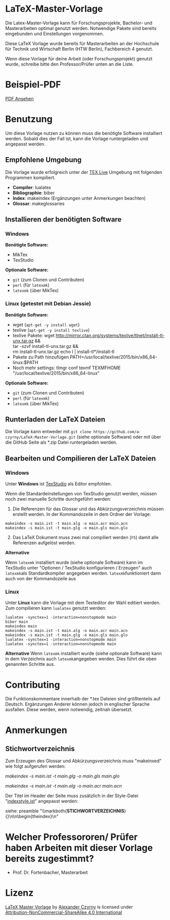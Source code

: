 # LaTeX-Master-Vorlage

Die Latex-Master-Vorlage kann für Forschungsprojekte, Bachelor- und Masterarbeiten optimal genutzt werden. Notwendige
Pakete sind bereits eingebunden und Einstellungen vorgenommen. 

Diese LaTeX Vorlage wurde bereits für Masterarbeiten an der Hochschule für Technik und Wirtschaft Berlin (HTW Berlin), Fachbereich 4 genutzt.

Wenn diese Vorlage für deine Arbeit (oder Forschungsprojekt) genutzt wurde, schreibe bitte den Professor/Prüfer unten an die Liste. 

# Beispiel-PDF

[PDF Ansehen](main.pdf)

# Benutzung

Um diese Vorlage nutzen zu können muss die benötigte Software installiert werden. Sobald dies der Fall ist, kann die Vorlage runtergeladen und angepasst werden.

## Empfohlene Umgebung
Die Vorlage wurde erfolgreich unter der [TEX Live](http://tug.org/texlive/) Umgebung mit folgenden Programmen kompiliert.

- **Compiler**: lualatex
- **Bibliographie**: biber
- **Index**: makeindex (Ergänzungen unter Anmerkungen beachten)
- **Glossar**: makeglossaries

## Installieren der benötigten Software
### Windows
**Benötigte Software:**

* MikTex
* TexStudio

**Optionale Software:**

* ```git``` (zum Clonen und Contributen)
* ```perl``` (für ```latexmk```)
* ```latexmk``` (über MikTex)

### Linux (getestet mit Debian Jessie)
**Benötigte Software:**

* wget (```apt-get -y install wget```)
* texlive (```apt-get -y install texlive```)
* texlive Pakete:
        wget http://mirror.ctan.org/systems/texlive/tlnet/install-tl-unx.tar.gz &&\
        tar -xzvf install-tl-unx.tar.gz &&\
        rm install-tl-unx.tar.gz
        echo I | install-tl*/install-tl
* Pakete zu Path hinzufügen
        PATH=/usr/local/texlive/2015/bin/x86_64-linux:$PATH    
* Noch mehr settings:
        tlmgr conf texmf TEXMFHOME "/usr/local/texlive/2015/bin/x86_64-linux"

**Optionale Software:**

* ```git``` (zum Clonen und Contributen)
* ```perl``` (für ```latexmk```)
* ```latexmk``` (über MikTex)

## Runterladen der LaTeX Dateien
Die Vorlage kann entweder mit ```git clone https://github.com/a-czyrny/LaTeX-Master-Vorlage.git``` (siehe optionale Software) oder mit über die GitHub Seite als *.zip Datei runtergeladen werden.


## Bearbeiten und Compilieren der LaTeX Dateien
### Windows
Unter **Windows** ist [TexStudio](http://www.texstudio.org/) als Editor empfohlen.

Wenn die Standardeinstellungen von TexStudio genutzt werden, müssen noch zwei manuelle Schritte durchgeführt werden:
1. Die Referenzen für das Glossar und das Abkürzungsverzeichnis müssen erstellt werden. In der Kommandozeile in dem Ordner der Vorlage:

```
makeindex -s main.ist -t main.alg -o main.acr main.acn
makeindex -s main.ist -t main.glg -o main.gls main.glo 
```

2. Das LaTeX Dokument muss zwei mal compiliert werden (```F5```) damit alle Referenzen aufgelöst werden.

**Alternative** 

Wenn ```latexmk``` installiert wurde (siehe optionale Software) kann im TexStudio unter "Optionen / TexStudio konfigurieren / Erzeugen" auch ```latexmk```als Standardkompiler angegeben werden.
```latexmk```funktioniert dann auch von der Kommandozeile aus
 
### Linux
Unter **Linux** kann die Vorlage mit dem Texteditor der Wahl editiert werden. Zum compilieren kann ```lualatex``` genutzt werden:

    lualatex -synctex=1 -interaction=nonstopmode main
    biber main
    makeindex main
    makeindex -s main.ist -t main.alg -o main.acr main.acn
    makeindex -s main.ist -t main.glg -o main.gls main.glo
    lualatex -synctex=1 -interaction=nonstopmode main
    lualatex -synctex=1 -interaction=nonstopmode main
    
**Alternative**
Wenn ```latexmk``` installiert wurde (siehe optionale Software) kann in dem Verzeichnis auch ```latexmk```angegeben werden. Dies führt die oben genannten Schritte aus.
    

# Contributing 
Die Funktionskommentare innerhalb der *.tex Dateien sind größtenteils auf Deutsch. 
Ergänzungen Anderer können jedoch in englischer Sprache ausfallen. Diese werden, wenn notwendig, zeitnah übersetzt.
  
# Anmerkungen
## Stichwortverzeichnis
Zum Erzeugen des Glossar und Abkürzungsverzeichnis muss "makeinxed" wie folgt aufgerufen werden:

*makeindex -s main.ist -t main.glg -o main.gls main.glo*

*makeindex -s main.ist -t main.alg -o main.acr main.acn*

Der Titel im Header der Seite muss zusätzlich in der Style-Datei "[indexstyle.ist](indexstyle.ist)" angepasst werden:

siehe: preamble "\\\markboth{**STICHWORTVERZEICHNIS**}{}\n\n\\begin{theindex}\n"

# Welcher Professororen/ Prüfer haben Arbeiten mit dieser Vorlage bereits zugestimmt?
* Prof. Dr. Fortenbacher, Masterarbeit

# Lizenz
<p xmlns:dct="http://purl.org/dc/terms/" xmlns:cc="http://creativecommons.org/ns#"><a rel="cc:attributionURL" property="dct:title" href="https://github.com/a-czyrny/LaTeX-Master-Vorlage">LaTeX Master Vorlage</a> by <a rel="cc:attributionURL dct:creator" property="cc:attributionName" href="https://github.com/a-czyrny">Alexander Czyrny</a> is licensed under <a href="https://creativecommons.org/licenses/by-nc-sa/4.0?ref=chooser-v1" target="_blank" rel="license noopener noreferrer" style="display:inline-block;">Attribution-NonCommercial-ShareAlike 4.0 International</a></p>
